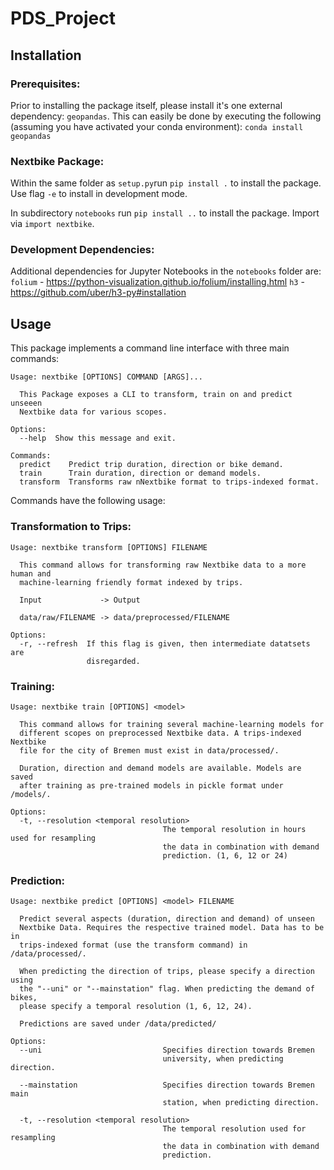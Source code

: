 # PDS_Project
 
## Installation
### Prerequisites:
Prior to installing the package itself, please install it's one external dependency: `geopandas`.
This can easily be done by executing the following (assuming you have activated your conda environment):
```conda install geopandas```

### Nextbike Package:
Within the same folder as ```setup.py```run ```pip install .``` to install the package. 
Use flag ```-e``` to install in development mode. 

In subdirectory ```notebooks``` run ```pip install ..``` to install the package. 
Import via ```import nextbike```.

### Development Dependencies:
Additional dependencies for Jupyter Notebooks in the `notebooks` folder are:
```folium``` - https://python-visualization.github.io/folium/installing.html
```h3``` - https://github.com/uber/h3-py#installation

## Usage
This package implements a command line interface with three main commands:

``` 
Usage: nextbike [OPTIONS] COMMAND [ARGS]...

  This Package exposes a CLI to transform, train on and predict unseeen
  Nextbike data for various scopes.

Options:
  --help  Show this message and exit.

Commands:
  predict    Predict trip duration, direction or bike demand.
  train      Train duration, direction or demand models.
  transform  Transforms raw nNextbike format to trips-indexed format.
```

Commands have the following usage:

### Transformation to Trips:
```
Usage: nextbike transform [OPTIONS] FILENAME

  This command allows for transforming raw Nextbike data to a more human and
  machine-learning friendly format indexed by trips.

  Input             -> Output

  data/raw/FILENAME -> data/preprocessed/FILENAME

Options:
  -r, --refresh  If this flag is given, then intermediate datatsets are
                 disregarded.
```

### Training:
```
Usage: nextbike train [OPTIONS] <model>

  This command allows for training several machine-learning models for
  different scopes on preprocessed Nextbike data. A trips-indexed Nextbike
  file for the city of Bremen must exist in data/processed/.

  Duration, direction and demand models are available. Models are saved
  after training as pre-trained models in pickle format under /models/.

Options:
  -t, --resolution <temporal resolution>
                                  The temporal resolution in hours used for resampling
                                  the data in combination with demand
                                  prediction. (1, 6, 12 or 24)
```

### Prediction:
```
Usage: nextbike predict [OPTIONS] <model> FILENAME

  Predict several aspects (duration, direction and demand) of unseen
  Nextbike Data. Requires the respective trained model. Data has to be in
  trips-indexed format (use the transform command) in /data/processed/.

  When predicting the direction of trips, please specify a direction using
  the "--uni" or "--mainstation" flag. When predicting the demand of bikes,
  please specify a temporal resolution (1, 6, 12, 24).

  Predictions are saved under /data/predicted/

Options:
  --uni                           Specifies direction towards Bremen
                                  university, when predicting direction.

  --mainstation                   Specifies direction towards Bremen main
                                  station, when predicting direction.

  -t, --resolution <temporal resolution>
                                  The temporal resolution used for resampling
                                  the data in combination with demand
                                  prediction.
```

